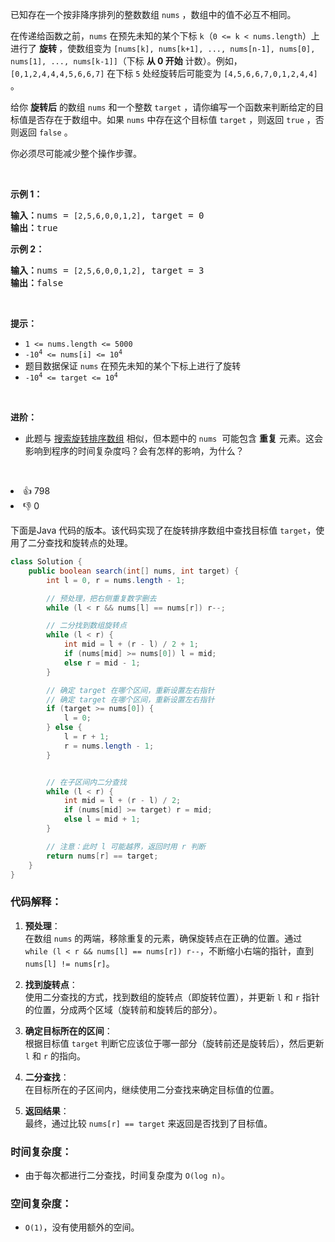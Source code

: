 <p>已知存在一个按非降序排列的整数数组 <code>nums</code> ，数组中的值不必互不相同。</p>

<p>在传递给函数之前，<code>nums</code> 在预先未知的某个下标 <code>k</code>（<code>0 &lt;= k &lt; nums.length</code>）上进行了 <strong>旋转 </strong>，使数组变为 <code>[nums[k], nums[k+1], ..., nums[n-1], nums[0], nums[1], ..., nums[k-1]]</code>（下标 <strong>从 0 开始</strong> 计数）。例如， <code>[0,1,2,4,4,4,5,6,6,7]</code> 在下标 <code>5</code> 处经旋转后可能变为 <code>[4,5,6,6,7,0,1,2,4,4]</code> 。</p>

<p>给你 <strong>旋转后</strong> 的数组 <code>nums</code> 和一个整数 <code>target</code> ，请你编写一个函数来判断给定的目标值是否存在于数组中。如果 <code>nums</code> 中存在这个目标值 <code>target</code> ，则返回 <code>true</code> ，否则返回 <code>false</code> 。</p>

<p>你必须尽可能减少整个操作步骤。</p>

<p>&nbsp;</p>

<p><strong>示例&nbsp;1：</strong></p>

<pre>
<strong>输入：</strong>nums = <span><code>[2,5,6,0,0,1,2]</code></span>, target = 0
<strong>输出：</strong>true
</pre>

<p><strong>示例&nbsp;2：</strong></p>

<pre>
<strong>输入：</strong>nums = <span><code>[2,5,6,0,0,1,2]</code></span>, target = 3
<strong>输出：</strong>false</pre>

<p>&nbsp;</p>

<p><strong>提示：</strong></p>

<ul> 
 <li><code>1 &lt;= nums.length &lt;= 5000</code></li> 
 <li><code>-10<sup>4</sup> &lt;= nums[i] &lt;= 10<sup>4</sup></code></li> 
 <li>题目数据保证 <code>nums</code> 在预先未知的某个下标上进行了旋转</li> 
 <li><code>-10<sup>4</sup> &lt;= target &lt;= 10<sup>4</sup></code></li> 
</ul>

<p>&nbsp;</p>

<p><strong>进阶：</strong></p>

<ul> 
 <li>此题与&nbsp;<a href="https://leetcode-cn.com/problems/search-in-rotated-sorted-array/description/">搜索旋转排序数组</a>&nbsp;相似，但本题中的&nbsp;<code>nums</code>&nbsp; 可能包含 <strong>重复</strong> 元素。这会影响到程序的时间复杂度吗？会有怎样的影响，为什么？</li> 
</ul>

<p>&nbsp;</p>

<div><li>👍 798</li><li>👎 0</li></div>

下面是Java 代码的版本。该代码实现了在旋转排序数组中查找目标值 `target`，使用了二分查找和旋转点的处理。

```java
class Solution {
    public boolean search(int[] nums, int target) {
        int l = 0, r = nums.length - 1;

        // 预处理，把右侧重复数字删去
        while (l < r && nums[l] == nums[r]) r--;

        // 二分找到数组旋转点
        while (l < r) {
            int mid = l + (r - l) / 2 + 1;
            if (nums[mid] >= nums[0]) l = mid;
            else r = mid - 1;
        }

        // 确定 target 在哪个区间，重新设置左右指针
        // 确定 target 在哪个区间，重新设置左右指针
        if (target >= nums[0]) {
            l = 0;
        } else {
            l = r + 1;
            r = nums.length - 1;
        }


        // 在子区间内二分查找
        while (l < r) {
            int mid = l + (r - l) / 2;
            if (nums[mid] >= target) r = mid;
            else l = mid + 1;
        }

        // 注意：此时 l 可能越界，返回时用 r 判断
        return nums[r] == target;
    }
}
```

### 代码解释：

1. **预处理**：  
   在数组 `nums` 的两端，移除重复的元素，确保旋转点在正确的位置。通过 `while (l < r && nums[l] == nums[r]) r--`，不断缩小右端的指针，直到 `nums[l] != nums[r]`。

2. **找到旋转点**：  
   使用二分查找的方式，找到数组的旋转点（即旋转位置），并更新 `l` 和 `r` 指针的位置，分成两个区域（旋转前和旋转后的部分）。

3. **确定目标所在的区间**：  
   根据目标值 `target` 判断它应该位于哪一部分（旋转前还是旋转后），然后更新 `l` 和 `r` 的指向。

4. **二分查找**：  
   在目标所在的子区间内，继续使用二分查找来确定目标值的位置。

5. **返回结果**：  
   最终，通过比较 `nums[r] == target` 来返回是否找到了目标值。

### 时间复杂度：
- 由于每次都进行二分查找，时间复杂度为 `O(log n)`。

### 空间复杂度：
- `O(1)`，没有使用额外的空间。
